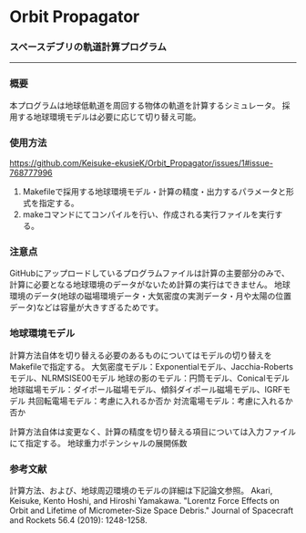 # Orbit Propagator
### スペースデブリの軌道計算プログラム
---
### **概要**
本プログラムは地球低軌道を周回する物体の軌道を計算するシミュレータ。
採用する地球環境モデルは必要に応じて切り替え可能。

### **使用方法**
https://github.com/Keisuke-ekusieK/Orbit_Propagator/issues/1#issue-768777996

1. Makefileで採用する地球環境モデル・計算の精度・出力するパラメータと形式を指定する。
2. makeコマンドにてコンパイルを行い、作成される実行ファイルを実行する。

### **注意点**
GitHubにアップロードしているプログラムファイルは計算の主要部分のみで、計算に必要となる地球環境のデータがないため計算の実行はできません。
地球環境のデータ(地球の磁場環境データ・大気密度の実測データ・月や太陽の位置データ)などは容量が大きすぎるためです。

### **地球環境モデル**
  計算方法自体を切り替える必要のあるものについてはモデルの切り替えをMakefileで指定する。
  大気密度モデル：Exponentialモデル、Jacchia-Robertsモデル、NLRMSISE00モデル
  地球の影のモデル：円筒モデル、Conicalモデル
  地球磁場モデル：ダイポール磁場モデル、傾斜ダイポール磁場モデル、IGRFモデル
  共回転電場モデル：考慮に入れるか否か
  対流電場モデル：考慮に入れるか否か

計算方法自体は変更なく、計算の精度を切り替える項目については入力ファイルにて指定する。
  地球重力ポテンシャルの展開係数

### **参考文献**
計算方法、および、地球周辺環境のモデルの詳細は下記論文参照。
Akari, Keisuke, Kento Hoshi, and Hiroshi Yamakawa. "Lorentz Force Effects on Orbit and Lifetime of Micrometer-Size Space Debris." Journal of Spacecraft and Rockets 56.4 (2019): 1248-1258.
